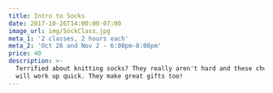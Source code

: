 ```yaml
---
title: Intro to Socks
date: 2017-10-26T14:00:00-07:00
image_url: img/SockClass.jpg
meta_1: '2 classes, 2 hours each'
meta_2: 'Oct 26 and Nov 2 - 6:00pm-8:00pm'
price: 40
description: >-
  Terrified about knitting socks? They really aren't hard and these chunky ones
  will work up quick. They make great gifts too!
---
```




